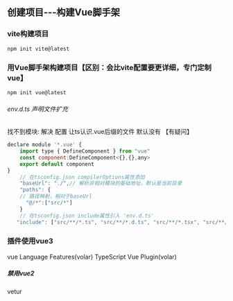 

## 创建项目---构建Vue脚手架
### vite构建项目
```
npm init vite@latest
```

### 用Vue脚手架构建项目【区别：会比vite配置要更详细，专门定制vue】
```
npm init vue@latest
```

###### env.d.ts 声明文件扩充
找不到模块: 解决
配置 让ts认识.vue后缀的文件
默认没有 【有疑问】
```js
declare module '*.vue' {
    import type { DefineComponent } from "vue"
    const component:DefineComponent<{},{},any>
    export default component
}
    // 在tsconfig.json compilerOptions属性添加 
    "baseUrl": "./",// 解析非相对模块的基础地址，默认是当前目录
    "paths": {
    // 路径映射，相对于baseUrl
      "@/*":["src/*"]
    }
    // 在tsconfig.json include属性引入 'env.d.ts'
   "include": ["src/**/*.ts", "src/**/*.d.ts", "src/**/*.tsx", "src/**/*.vue","env.d.ts"],
```




### 插件使用vue3
vue Language Features(volar)
TypeScript Vue Plugin(volar)
##### 禁用vue2
vetur
